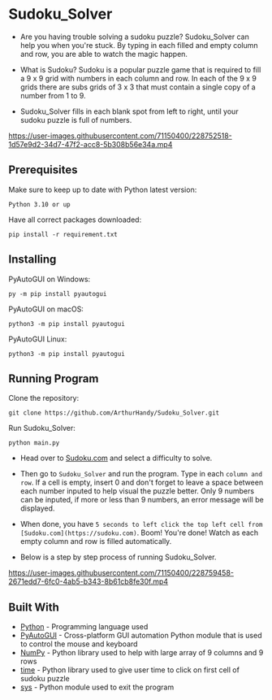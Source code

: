 # Sudoku_Solver
- Are you having trouble solving a sudoku puzzle? Sudoku_Solver can help you when you're stuck. By typing in each filled and empty column and row, you are able to watch the magic happen.

- What is Sudoku? Sudoku is a popular puzzle game that is required to fill a 9 x 9 grid with numbers in each column and row. In each of the 9 x 9 grids there are subs grids of 3 x 3 that must contain a single copy of a number from 1 to 9. 

- Sudoku_Solver fills in each blank spot from left to right, until your sudoku puzzle is full of numbers. 

https://user-images.githubusercontent.com/71150400/228752518-1d57e9d2-34d7-47f2-acc8-5b308b56e34a.mp4

## Prerequisites
Make sure to keep up to date with Python latest version:
```
Python 3.10 or up
```

Have all correct packages downloaded:
```
pip install -r requirement.txt
```

## Installing
PyAutoGUI on Windows:
```
py -m pip install pyautogui
```

PyAutoGUI on macOS:
```
python3 -m pip install pyautogui
```

PyAutoGUI Linux:
```
python3 -m pip install pyautogui
```

## Running Program
Clone the repository:
```
git clone https://github.com/ArthurHandy/Sudoku_Solver.git
```

Run Sudoku_Solver:
```
python main.py
```

- Head over to [Sudoku.com](https://sudoku.com) and select a difficulty to solve.

- Then go to `Sudoku_Solver` and run the program. Type in each `column and row`. If a cell is empty, insert 0 and don't forget to leave a space between each number inputed to help visual the puzzle better. Only 9 numbers can be inputed, if more or less than 9 numbers, an error message will be displayed.

- When done, you have `5 seconds to left click the top left cell from [Sudoku.com](https://sudoku.com)`. Boom! You're done! Watch as each empty column and row is filled automatically.

- Below is a step by step process of running Sudoku_Solver.

https://user-images.githubusercontent.com/71150400/228759458-2671edd7-6fc0-4ab5-b343-8b61cb8fe30f.mp4

## Built With
- [Python](https://python.org) - Programming language used
- [PyAutoGUI](https://github.com/asweigart/pyautogui) - Cross-platform GUI automation Python module that is used to control the mouse and keyboard
- [NumPy](https://numpy.org/) - Python library used to help with large array of 9 columns and 9 rows
- [time](https://docs.python.org/3/library/time.html) - Python library used to give user time to click on first cell of sudoku puzzle
- [sys](https://docs.python.org/3/library/sys.html) - Python module used to exit the program
